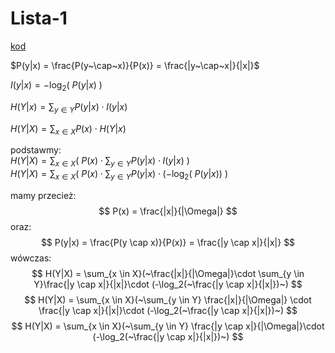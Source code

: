 # Lista-1

[kod](lista-1.ts)

$P(y|x) = \frac{P(y~\cap~x)}{P(x)} = \frac{|y~\cap~x|}{|x|}$

$I(y|x) = -\log_2(~P(y|x)~)$

$H(Y|x) = \sum_{y \in Y}P(y|x)\cdot I(y|x)$

$H(Y|X) = \sum_{x \in X}P(x)\cdot H(Y|x)$

podstawmy:\
$H(Y|X) = \sum_{x \in X}(~P(x)\cdot \sum_{y \in Y}P(y|x)\cdot I(y|x)~)$\
$H(Y|X) = \sum_{x \in X}(~P(x)\cdot \sum_{y \in Y}P(y|x)\cdot (-\log_2(~P(y|x))~)$

mamy przecież:
$$
P(x) = \frac{|x|}{|\Omega|}
$$
oraz:
$$
P(y|x) = \frac{P(y \cap x)}{P(x)} = \frac{|y \cap x|}{|x|}
$$
wówczas:
$$
H(Y|X) = \sum_{x \in X}(~\frac{|x|}{|\Omega|}\cdot \sum_{y \in Y}\frac{|y \cap x|}{|x|}\cdot (-\log_2(~\frac{|y \cap x|}{|x|})~)
$$
$$
H(Y|X) = \sum_{x \in X}(~\sum_{y \in Y} \frac{|x|}{|\Omega|} \cdot \frac{|y \cap x|}{|x|}\cdot (-\log_2(~\frac{|y \cap x|}{|x|})~)
$$
$$
H(Y|X) = \sum_{x \in X}(~\sum_{y \in Y} \frac{|y \cap x|}{|\Omega|}\cdot (-\log_2(~\frac{|y \cap x|}{|x|})~)
$$


